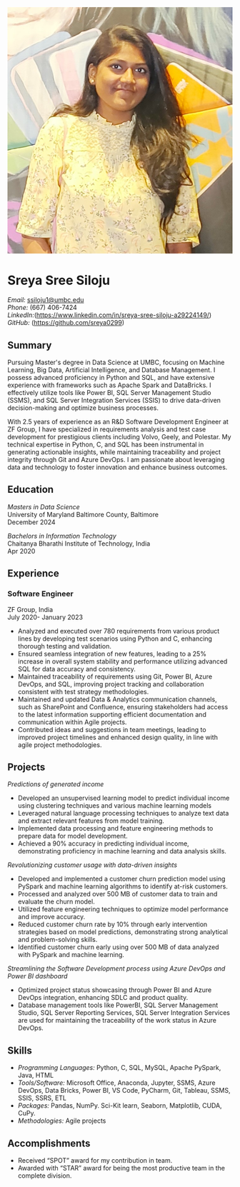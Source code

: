 ![Headshot](headshot.jpeg)

# Sreya Sree Siloju

*Email:* ssiloju1@umbc.edu  
*Phone:* (667) 406-7424  
*LinkedIn:*(https://www.linkedin.com/in/sreya-sree-siloju-a29224149/)  
*GitHub:* (https://github.com/sreya0299)

## Summary
Pursuing Master's degree in Data Science at UMBC, focusing on Machine Learning, Big Data, Artificial Intelligence, and Database Management. I possess advanced proficiency in Python and SQL, and have extensive experience with frameworks such as Apache Spark and DataBricks. I effectively utilize tools like Power BI, SQL Server Management Studio (SSMS), and SQL Server Integration Services (SSIS) to drive data-driven decision-making and optimize business processes.

With 2.5 years of experience as an R&D Software Development Engineer at ZF Group, I have specialized in requirements analysis and test case development for prestigious clients including Volvo, Geely, and Polestar. My technical expertise in Python, C, and SQL has been instrumental in generating actionable insights, while maintaining traceability and project integrity through Git and Azure DevOps. I am passionate about leveraging data and technology to foster innovation and enhance business outcomes.

## Education
*Masters in Data Science*  
University of Maryland Baltimore County, Baltimore  
December 2024

*Bachelors in Information Technology*  
Chaitanya Bharathi Institute of Technology, India  
Apr 2020

## Experience

### Software Engineer  
ZF Group, India  
July 2020- January 2023

- Analyzed and executed over 780 requirements from various product lines by developing test scenarios using Python and C, enhancing thorough testing and validation.
- Ensured seamless integration of new features, leading to a 25% increase in overall system stability and performance utilizing advanced SQL for data accuracy and consistency.
- Maintained traceability of requirements using Git, Power BI, Azure DevOps, and SQL, improving project tracking and collaboration consistent with test strategy methodologies.
- Maintained and updated Data & Analytics communication channels, such as SharePoint and Confluence, ensuring stakeholders had access to the latest information supporting efficient documentation and communication within Agile projects.
- Contributed ideas and suggestions in team meetings, leading to improved project timelines and enhanced design quality, in line with agile project methodologies.

## Projects
*Predictions of generated income*  
- Developed an unsupervised learning model to predict individual income using clustering techniques and various machine learning models
- Leveraged natural language processing techniques to analyze text data and extract relevant features from model training.
- Implemented data processing and feature engineering methods to prepare data for model development.
- Achieved a 90% accuracy in predicting individual income, demonstrating proficiency in machine learning and data analysis skills.

*Revolutionizing customer usage with data-driven insights*  
- Developed and implemented a customer churn prediction model using PySpark and machine learning algorithms to identify at-risk customers.
- Processed and analyzed over 500 MB of customer data to train and evaluate the churn model.
- Utilized feature engineering techniques to optimize model performance and improve accuracy.
- Reduced customer churn rate by 10% through early intervention strategies based on model predictions, demonstrating strong analytical and problem-solving skills.
- Identified customer churn early using over 500 MB of data analyzed with PySpark and machine learning.

*Streamlining the Software Development process using Azure DevOps and Power BI dashboard*  
- Optimized project status showcasing through Power BI and Azure DevOps integration, enhancing SDLC and product quality.
- Database management tools like PowerBI, SQL Server Management Studio, SQL Server Reporting Services, SQL Server Integration Services are used for maintaining the traceability of the work status in Azure DevOps.

## Skills
- *Programming Languages:* Python, C, SQL, MySQL, Apache PySpark, Java, HTML
- *Tools/Software:* Microsoft Office, Anaconda, Jupyter, SSMS, Azure DevOps, Data Bricks, Power BI, VS Code, PyCharm, Git, Tableau, SSMS, SSIS, SSRS, ETL
- *Packages:* Pandas, NumPy. Sci-Kit learn, Seaborn, Matplotlib, CUDA, CuPy.
- *Methodologies:* Agile projects

## Accomplishments
- Received “SPOT” award for my contribution in team.
- Awarded with “STAR” award for being the most productive team in the complete division.

